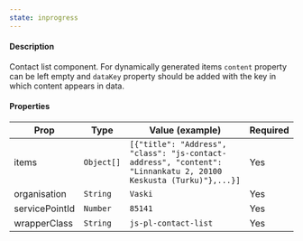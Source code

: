 ```yaml
---
state: inprogress
---
```


#### Description

Contact list component. For dynamically generated items `content` property can be left empty and `dataKey` property should be added with the key in which content appears in data.

#### Properties

| Prop           | Type       | Value (example)                                                                                                 | Required |
| -------------- | ---------- | --------------------------------------------------------------------------------------------------------------- | -------- |
| items          | `Object[]` | `[{"title": "Address", "class": "js-contact-address", "content": "Linnankatu 2, 20100 Keskusta (Turku)"},...}]` | Yes      |
| organisation   | `String`   | `Vaski`                                                                                                         | Yes      |
| servicePointId | `Number`   | `85141`                                                                                                         | Yes      |
| wrapperClass   | `String`   | `js-pl-contact-list`                                                                                            | Yes      |
